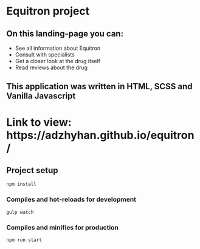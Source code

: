 # Equitron project 
 
<h2>On this landing-page you can:</h2>
<ul>
  <li>See all information about Equitron</li>
  <li>Consult with specialists </li>
  <li>Get a closer look at the drug itself </li>
  <li>Read reviews about the drug </li>
</ul>

<h2> This application was written in HTML, SCSS and Vanilla Javascript </h2>

 
<h1> Link to view: https://adzhyhan.github.io/equitron/ </h1>  


## Project setup
```
npm install
```

### Compiles and hot-reloads for development
```
gulp watch
```

### Compiles and minifies for production
```
npm run start
```
